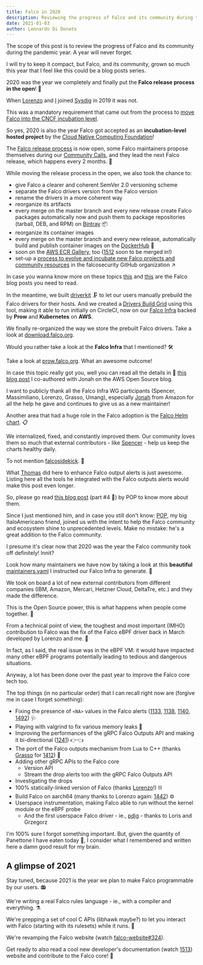 ```yaml
---
title: Falco in 2020
description: Reviewing the progress of Falco and its community during the pandemic year
date: 2021-01-03
author: Leonardo Di Donato
---
```


The scope of this post is to review the progress of Falco and its community during the pandemic year. A year will never forget.

I will try to keep it compact, but Falco, and its community, grown so much this year that I feel like this could be a blog posts series.

2020 was the year we completely and finally put the **Falco release process in the open**! 📖

When [Lorenzo](https://github.com/fntlnz) and [I](https://github.com/leodido) joined [Sysdig](https://sysdig.com) in 2019 it was not.

This was a mandatory requirement that came out from the process to [move Falco into the CNCF incubation level](https://www.cncf.io/blog/2020/01/08/toc-votes-to-move-falco-into-cncf-incubator).

So yes, 2020 is also the year Falco got accepted as an **incubation-level hosted project** by the [Cloud Native Computing Foundation](http://cncf.io)!

The [Falco release process](https://github.com/falcosecurity/falco/blob/master/RELEASE.md) is now open, some Falco maintainers propose themselves during our [Community Calls](https://github.com/falcosecurity/community), and they lead the next Falco release, which happens every 2 months. 🔄

While moving the release process in the open, we also took the chance to:

- give Falco a clearer and coherent SemVer 2.0 versioning scheme
- separate the Falco drivers version from the Falco version
- rename the drivers in a more coherent way
- reorganize its artifacts
- every merge on the master branch and every new release create Falco packages automatically now and push them to package repositories (tarball, DEB, and RPM) on [Bintray](https://bintray.com/falcosecurity) 📦
- reorganize its container images
- every merge on the master branch and every new release, automatically build and publish container images on the [DockerHub](https://hub.docker.com/u/falcosecurity) 🐳
- soon on the [AWS ECR Gallery](https://gallery.ecr.aws/falcosecurity/falco), too ([1512](https://github.com/falcosecurity/falco/pull/1512) soon to be merged in!)
- set-up a [process to evolve and incubate new Falco projects and community resources](https://github.com/falcosecurity/evolution) in the falcosecurity GitHub organization ↗

In case you wanna know more on these topics [this](https://falco.org/blog/falco-0-21-0) and [this](https://falco.org/blog/falco-0-23-0) are the Falco blog posts you need to read.

In the meantime, we built [driverkit](https://github.com/falcosecurity/driverkit) 🗜 to let our users manually prebuild the Falco drivers for their hosts. And we created a [Drivers Build Grid](https://github.com/falcosecurity/test-infra/tree/master/driverkit) using this tool, making it able to run initially on CircleCI, now on our [Falco Infra](https://github.com/falcosecurity/test-infra) backed by **Prow** and **Kubernetes** on **AWS**.

We finally re-organized the way we store the prebuilt Falco drivers. Take a look at [download.falco.org](https://download.falco.org).

Would you rather take a look at the **Falco Infra** that I mentioned? 🛠

Take a look at [prow.falco.org](https://prow.falco.org). What an awesome outcome!

In case this topic really got you, well you can read all the details in 🔗 [this blog post](http://bit.ly/falco-prow-aws) I co-authored with Jonah on the AWS Open Source blog.

I want to publicly thank all the Falco Infra WG participants (Spencer, Massimiliano, Lorenzo, Grasso, Umang), especially [Jonah](https://github.com/jonahjon/) from Amazon for all the help he gave and continues to give us as a new maintainer!

Another area that had a huge role in the Falco adoption is the [Falco Helm chart](https://github.com/falcosecurity/charts). 📋

We internalized, fixed, and constantly improved them.
Our community loves them so much that external contributors - like [Spencer](https://github.com/nibalizer) - help us keep the charts healthy daily.

To not mention [falcosidekick](https://github.com/falcosecurity/falcosidekick). 🔫

What [Thomas](https://github.com/issif) did here to enhance Falco output alerts is just awesome. Listing here all the tools he integrated with the Falco outputs alerts would make this post even longer.

So, please go read [this blog post](https://www.cncf.io/blog/2020/12/14/join-pop-falco-org/) (part #4 🔗) by POP to know more about them.

Since I just mentioned him, and in case you still don't know: [POP](https://github.com/danpopsd), my big ItaloAmericano friend, joined us with the intent to help the Falco community and ecosystem shine to unprecedented levels. Make no mistake: he's a great addition to the Falco community.

I presume it's clear now that 2020 was the year the Falco community took off definitely! Innit?

Look how many maintainers we have now by taking a look at this **beautiful** [maintainers.yaml](https://github.com/falcosecurity/.github/blob/master/maintainers.yaml) I instructed our Falco Infra to generate. 👥

We took on board a lot of new external contributors from different companies (IBM, Amazon, Mercari, Hetzner Cloud, DeltaTre, etc.) and they made the difference.

This is the Open Source power, this is what happens when people come together. 🤗

From a technical point of view, the toughest and most important (IMHO) contribution to Falco was the fix of the Falco eBPF driver back in March developed by Lorenzo and me. 🔬

In fact, as I said, the real issue was in the eBPF VM: it would have impacted many other eBPF programs potentially leading to tedious and dangerous situations.

Anyway, a lot has been done over the past year to improve the Falco core tech too.

The top things (in no particular order) that I can recall right now are (forgive me in case I forget something):

- Fixing the presence of `<NA>` values in the Falco alerts ([1133](https://github.com/falcosecurity/falco/pull/1133), [1138](https://github.com/falcosecurity/falco/pull/1138), [1140](https://github.com/falcosecurity/falco/pull/1140), [1492](https://github.com/falcosecurity/falco/pull/1492)) 🩺
- Playing with valgrind to fix various memory leaks 🔩
- Improving the performances of the gRPC Falco Outputs API and making it bi-directional ([1241](https://github.com/falcosecurity/falco/pull/1241)) 👉👈
- The port of the Falco outputs mechanism from Lua to C++ (thanks [Grasso](https://github.com/leogr) for [1412](https://github.com/falcosecurity/falco/pull/1412)) 🔧
- Adding other gRPC APIs to the Falco core
  - Version API
  - Stream the drop alerts too with the gRPC Falco Outputs API
- Investigating the drops
- 100% statically-linked version of Falco (thanks [Lorenzo](https://github.com/fntlnz)!) ⛓
- Build Falco on aarch64 (many thanks to Lorenzo again: [1442](https://github.com/falcosecurity/falco/pull/1442)) ⚙
- Userspace instrumentation, making Falco able to run without the kernel module or the eBPF probe
  - And the first userspace Falco driver - ie., [pdig](https://github.com/falcosecurity/pdig) - thanks to Loris and Grzegorz

I'm 100% sure I forgot something important. But, given the quantity of Panettone I have eaten today 🍞, I consider what I remembered and written here a damn good result for my brain.

## A glimpse of 2021

Stay tuned, because 2021 is the year we plan to make Falco programmable by our users. 📻

We're writing a real Falco rules language - ie., with a compiler and everything. ⚗

We're prepping a set of cool C APIs (libhawk maybe?) to let you interact with Falco (starting with its rulesets) while it runs. 🧪

We're revamping the Falco website (watch [falco-website#324](https://github.com/falcosecurity/falco-website/pull/324)).

Get ready to also read a cool new developer's documentation (watch [1513](https://github.com/falcosecurity/falco/pull/1513)) website and contribute to the Falco core! 📔
